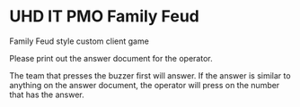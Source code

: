 UHD IT PMO Family Feud
==========

Family Feud style custom client game


Please print out the answer document for the operator.

The team that presses the buzzer first will answer. 
If the answer is similar to anything on the answer document, 
the operator will press on the number that has the answer. 